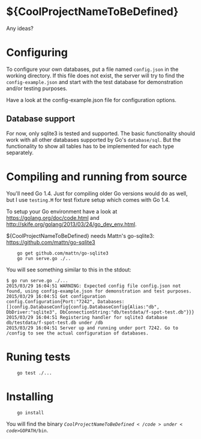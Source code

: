# ${CoolProjectNameToBeDefined}

Any ideas?

# Configuring

To configure your own databases, put a file named <code>config.json</code> in the working directory. If this file does not exist, the server will
try to find the <code>config-example.json</code> and start with the test database for demonstration and/or testing purposes.

Have a look at the config-example.json file for configuration options.

## Database support

For now, only sqlite3 is tested and supported. The basic functionality should work with all other databases supported by Go's <code>database/sql</code>. But the
functionality to show all tables has to be implemented for each type separately.

# Compiling and running from source

You'll need Go 1.4. Just for compiling older Go versions would do as well, but I use <code>testing.M</code> for test fixture setup which comes with Go 1.4.

To setup your Go environment have a look at https://golang.org/doc/code.html and http://skife.org/golang/2013/03/24/go_dev_env.html.

${CoolProjectNameToBeDefined} needs Mattn's go-sqlite3: https://github.com/mattn/go-sqlite3

```
    go get github.com/mattn/go-sqlite3
    go run serve.go ./..
```

You will see something similar to this in the stdout:

```
$ go run serve.go ./...
2015/03/29 16:04:51 WARNING: Expected config file config.json not found, using config-example.json for demonstration and test purposes.
2015/03/29 16:04:51 Got configuration config.Configuration{Port:"7242", Databases:[]config.DatabaseConfig{config.DatabaseConfig{Alias:"db", DbDriver:"sqlite3", DbConnectionString:"db/testdata/f-spot-test.db"}}}
2015/03/29 16:04:51 Registering handler for sqlite3 database db/testdata/f-spot-test.db under /db
2015/03/29 16:04:51 Server up and running under port 7242. Go to /config to see the actual configuration of databases.
```

# Runing tests

```
    go test ./...
```

# Installing

```
    go install
```

You will find the binary <code>${CoolProjectNameToBeDefined}</code> under <code>$GOPATH/bin</code>.
